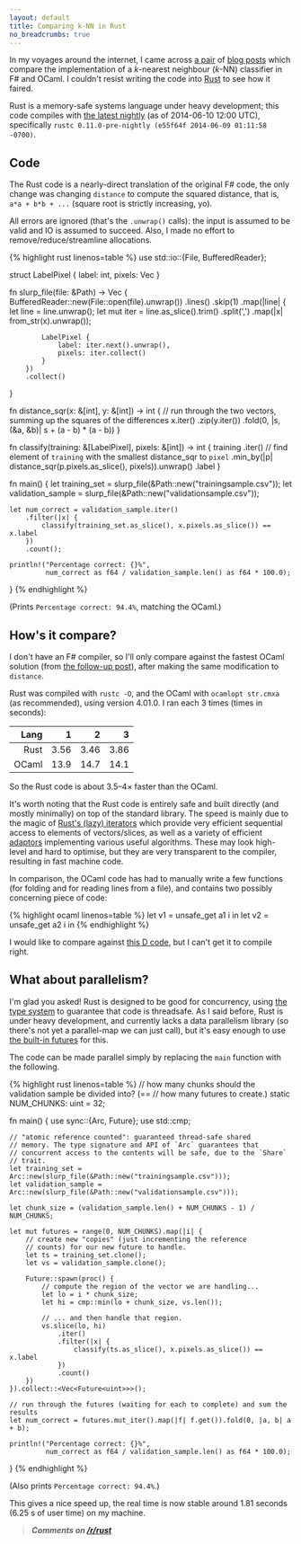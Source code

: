 ```yaml
---
layout: default
title: Comparing k-NN in Rust
no_breadcrumbs: true
---
```


In my voyages around the internet, I came across [a pair][original] of
[blog posts][followup] which compare the implementation of a
*k*-nearest neighbour (*k*-NN) classifier in F# and OCaml. I couldn't
resist writing the code into [Rust][rust] to see how it faired.

[original]: http://philtomson.github.io/blog/2014/05/29/comparing-a-machine-learning-algorithm-implemented-in-f-number-and-ocaml/
[followup]: http://philtomson.github.io/blog/2014/05/30/stop-the-presses-ocaml-wins/
[rust]: http://rust-lang.org/

Rust is a memory-safe systems language under heavy development; this
code compiles with [the latest nightly][nightly] (as of 2014-06-10 12:00 UTC),
specifically `rustc 0.11.0-pre-nightly (e55f64f 2014-06-09 01:11:58
-0700)`.

[nightly]: http://www.rust-lang.org/install.html

## Code

The Rust code is a nearly-direct translation of the original F# code,
the only change was changing `distance` to compute the squared
distance, that is, `a*a + b*b + ...` (square root is strictly
increasing, yo).

All errors are ignored (that's the `.unwrap()` calls): the input is
assumed to be valid and IO is assumed to succeed. Also, I made no
effort to remove/reduce/streamline allocations.

{% highlight rust linenos=table %}
use std::io::{File, BufferedReader};

struct LabelPixel {
    label: int,
    pixels: Vec<int>
}


fn slurp_file(file: &Path) -> Vec<LabelPixel> {
    BufferedReader::new(File::open(file).unwrap())
        .lines()
        .skip(1)
        .map(|line| {
            let line = line.unwrap();
            let mut iter = line.as_slice().trim()
                .split(',')
                .map(|x| from_str(x).unwrap());

            LabelPixel {
                label: iter.next().unwrap(),
                pixels: iter.collect()
            }
        })
        .collect()
}

fn distance_sqr(x: &[int], y: &[int]) -> int {
    // run through the two vectors, summing up the squares of the differences
    x.iter()
        .zip(y.iter())
        .fold(0, |s, (&a, &b)| s + (a - b) * (a - b))
}

fn classify(training: &[LabelPixel], pixels: &[int]) -> int {
    training
        .iter()
        // find element of `training` with the smallest distance_sqr to `pixel`
        .min_by(|p| distance_sqr(p.pixels.as_slice(), pixels)).unwrap()
        .label
}

fn main() {
    let training_set = slurp_file(&Path::new("trainingsample.csv"));
    let validation_sample = slurp_file(&Path::new("validationsample.csv"));

    let num_correct = validation_sample.iter()
        .filter(|x| {
            classify(training_set.as_slice(), x.pixels.as_slice()) == x.label
        })
        .count();

    println!("Percentage correct: {}%",
             num_correct as f64 / validation_sample.len() as f64 * 100.0);
}
{% endhighlight %}

(Prints `Percentage correct: 94.4%`, matching the OCaml.)


## How's it compare?

I don't have an F# compiler, so I'll only compare against the fastest
OCaml solution (from [the follow-up post][followup]), after making the
same modification to `distance`.

Rust was compiled with `rustc -O`, and the OCaml with `ocamlopt
str.cmxa` (as recommended), using version 4.01.0. I ran each 3 times
(times in seconds):

| Lang  | 1    | 2    | 3    |
|------:|-----:|-----:|-----:|
| Rust  | 3.56 | 3.46 | 3.86 |
| OCaml | 13.9 | 14.7 | 14.1 |

So the Rust code is about 3.5&ndash;4&times; faster than the
OCaml.

It's worth noting that the Rust code is entirely safe and built
directly (and mostly minimally) on top of the standard library. The
speed is mainly due to the magic of
[Rust's (lazy) iterators](http://doc.rust-lang.org/master/std/iter/)
which provide very efficient sequential access to elements of
vectors/slices, as well as a variety of efficient
[adaptors](http://doc.rust-lang.org/master/guide-container.html#iterator-adaptors)
implementing various useful algorithms. These may look high-level and
hard to optimise, but they are very transparent to the compiler,
resulting in fast machine code.

In comparison, the OCaml code has had to manually write a few
functions (for folding and for reading lines from a file), and
contains two possibly concerning piece of code:

{% highlight ocaml linenos=table %}
let v1 = unsafe_get a1 i in
let v2 = unsafe_get a2 i in
{% endhighlight %}


I would like to compare against
[this D code](http://leonardo-m.livejournal.com/111598.html), but I
can't get it to compile right.

## What about parallelism?

I'm glad you asked! Rust is designed to be good for concurrency, using
[the type system](http://doc.rust-lang.org/master/std/kinds/trait.Share.html)
to guarantee that code is threadsafe. As I said before, Rust is under
heavy development, and currently lacks a data parallelism library (so
there's not yet a parallel-map we can just call), but it's easy enough
to use
[the built-in futures](http://doc.rust-lang.org/master/sync/struct.Future.html)
for this.

The code can be made parallel simply by replacing the `main` function
with the following.

{% highlight rust linenos=table %}
// how many chunks should the validation sample be divided into? (==
// how many futures to create.)
static NUM_CHUNKS: uint = 32;

fn main() {
    use sync::{Arc, Future};
    use std::cmp;

    // "atomic reference counted": guaranteed thread-safe shared
    // memory. The type signature and API of `Arc` guarantees that
    // concurrent access to the contents will be safe, due to the `Share`
    // trait.
    let training_set = Arc::new(slurp_file(&Path::new("trainingsample.csv")));
    let validation_sample = Arc::new(slurp_file(&Path::new("validationsample.csv")));

    let chunk_size = (validation_sample.len() + NUM_CHUNKS - 1) / NUM_CHUNKS;

    let mut futures = range(0, NUM_CHUNKS).map(|i| {
        // create new "copies" (just incrementing the reference
        // counts) for our new future to handle.
        let ts = training_set.clone();
        let vs = validation_sample.clone();

        Future::spawn(proc() {
            // compute the region of the vector we are handling...
            let lo = i * chunk_size;
            let hi = cmp::min(lo + chunk_size, vs.len());

            // ... and then handle that region.
            vs.slice(lo, hi)
                .iter()
                .filter(|x| {
                    classify(ts.as_slice(), x.pixels.as_slice()) == x.label
                })
                .count()
        })
    }).collect::<Vec<Future<uint>>>();

    // run through the futures (waiting for each to complete) and sum the results
    let num_correct = futures.mut_iter().map(|f| f.get()).fold(0, |a, b| a + b);

    println!("Percentage correct: {}%",
             num_correct as f64 / validation_sample.len() as f64 * 100.0);
}
{% endhighlight %}

(Also prints `Percentage correct: 94.4%`.)

This gives a nice speed up, the real time is now stable around 1.81
seconds (6.25 s of user time) on my machine.

> _**Comments on [/r/rust](http://www.reddit.com/r/rust/comments/27s7ei/comparing_knn_in_rust/)**_
